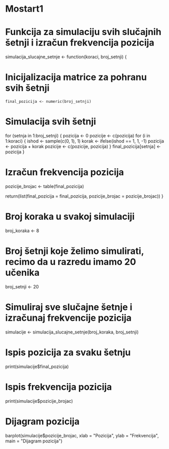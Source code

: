 # Mostart1
# Funkcija za simulaciju svih slučajnih šetnji i izračun frekvencija pozicija
simulacija_slucajne_setnje <- function(koraci, broj_setnji) {
  # Inicijalizacija matrice za pohranu svih šetnji
    final_pozicija <- numeric(broj_setnji)	
  # Simulacija svih šetnji
  for (setnja in 1:broj_setnji) {
    pozicija <- 0
    pozicije <- c(pozicija)
    for (i in 1:koraci) {
      ishod <- sample(c(0, 1), 1)
      korak <- ifelse(ishod == 1, 1, -1)
      pozicija <- pozicija + korak
      pozicije <- c(pozicije, pozicija)
    }
    final_pozicija[setnja] <- pozicija
  }
  
  # Izračun frekvencija pozicija
  pozicije_brojac <- table(final_pozicija)
  
  return(list(final_pozicija = final_pozicija, pozicije_brojac = pozicije_brojac))
}

# Broj koraka u svakoj simulaciji
broj_koraka <- 8

# Broj šetnji koje želimo simulirati, recimo da u razredu imamo 20 učenika
broj_setnji <- 20

# Simuliraj sve slučajne šetnje i izračunaj frekvencije pozicija
simulacije <- simulacija_slucajne_setnje(broj_koraka, broj_setnji)

# Ispis pozicija za svaku šetnju
print(simulacije$final_pozicija)

# Ispis frekvencija pozicija
print(simulacije$pozicije_brojac)

# Dijagram pozicija
barplot(simulacije$pozicije_brojac, xlab = "Pozicija", ylab = "Frekvencija", main = "Dijagram pozicija")
